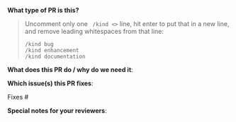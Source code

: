<!--  Thanks for sending a pull request! Here are some tips for you:

1) If this is your first time, please read our contributor guidelines: https://tinyms.readthedocs.io/en/latest/community/contributing.html

2) After you finishing the pull request, please make sure all CI checks passed before requesting any reviewers.
-->

**What type of PR is this?**

> Uncomment only one ` /kind <>` line, hit enter to put that in a new line, and remove leading whitespaces from that line:
>
> `/kind bug`</br>
> `/kind enhancement`</br>
> `/kind documentation`</br>

**What does this PR do / why do we need it**:


**Which issue(s) this PR fixes**:

<!--
*Automatically closes linked issue when PR is merged.
Usage: `Fixes #<issue number>`, or `Fixes (paste link of issue)`.
-->
Fixes #

**Special notes for your reviewers**:

